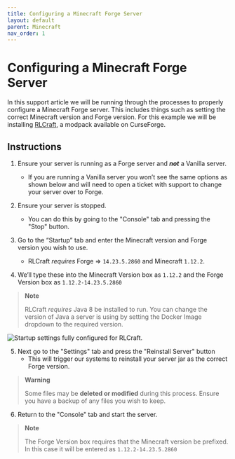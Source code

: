 ```yaml
---
title: Configuring a Minecraft Forge Server
layout: default
parent: Minecraft
nav_order: 1
---
```


# Configuring a Minecraft Forge Server

In this support article we will be running through the processes to properly configure a Minecraft Forge server. This includes things such as setting the correct Minecraft version and Forge version. For this example we will be installing [RLCraft](https://www.curseforge.com/minecraft/modpacks/rlcraft), a modpack available on CurseForge.

## Instructions

1. Ensure your server is running as a Forge server and **_not_** a Vanilla server.
    - If you are running a Vanilla server you won’t see the same options as shown below and will need to open a ticket with support to change your server over to Forge.
2. Ensure your server is stopped.
    - You can do this by going to the "Console" tab and pressing the "Stop" button.

3. Go to the “Startup” tab and enter the Minecraft version and Forge version you wish to use.
    - RLCraft _requires_ Forge => `14.23.5.2860` and Minecraft `1.12.2`.

4. We’ll type these into the Minecraft Version box as `1.12.2` and the Forge Version box as `1.12.2-14.23.5.2860`

> **Note**
>
> RLCraft _requires_ Java 8 be installed to run. You can change the version of Java a server is using by setting the Docker Image dropdown to the required version.

![Startup settings fully configured for RLCraft.](/assets/images/games/minecraft/forge-settings.png)

5. Next go to the "Settings" tab and press the "Reinstall Server" button
    - This will trigger our systems to reinstall your server jar as the correct Forge version.

> **Warning**
>
> Some files may be **deleted or modified** during this process. Ensure you have a backup of any files you wish to keep.

6. Return to the "Console" tab and start the server.

> **Note**
>
> The Forge Version box requires that the Minecraft version be prefixed. In this case it will be entered as `1.12.2-14.23.5.2860`
